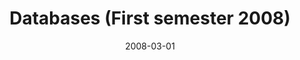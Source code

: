 ---
title: "Databases (First semester 2008)"
collection: teaching
type: "Undergraduate course"
permalink:
venue: "Pontificia Universidad Cat&oacute;lica de Chile, Computer Science Department"
date: 2008-03-01
location: "Santiago, Chile"
---